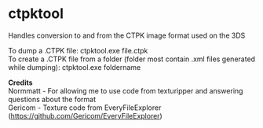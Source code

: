 # ctpktool
Handles conversion to and from the CTPK image format used on the 3DS
  
To dump a .CTPK file: ctpktool.exe file.ctpk  
To create a .CTPK file from a folder (folder most contain .xml files generated while dumping): ctpktool.exe foldername
  
**Credits**  
Normmatt - For allowing me to use code from texturipper and answering questions about the format  
Gericom - Texture code from EveryFileExplorer (https://github.com/Gericom/EveryFileExplorer)  
